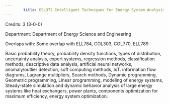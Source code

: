 ```yaml
---
        title: ESL372 Intelligent Techniques for Energy System Analysis
---
```

Credits: 3 (3-0-0)

Department: Department of Energy Science and Engineering

Overlaps with: Some overlap with ELL784, COL303, COL770, ELL789

Basic probability theory, probability density functions, types of distribution, uncertainty analysis, expert systems, regression methods, classification methods, descriptive data analysis, artificial neural networks, anomaly/outlier detection, soft computing methods, IoT. information flow diagrams, Lagrange multipliers, Search methods, Dynamic programming, Geometric programming, Linear programming, modeling of energy systems, Steady-state simulation and dynamic behavior analysis of large energy systems like heat exchangers, power plants, components optimization for maximum efficiency, energy system optimization.